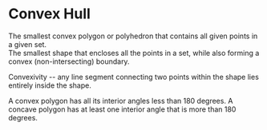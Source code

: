 # Convex Hull

The smallest convex polygon or polyhedron that contains all given points
in a given set.  
The smallest shape that encloses all the points in a set, while also forming 
a convex (non-intersecting) boundary.

Convexivity -- any line segment connecting two points within the shape lies
entirely inside the shape. 

A convex polygon has all its interior angles less than 180 degrees.
A concave polygon has at least one interior angle that is more than 180 degrees.


